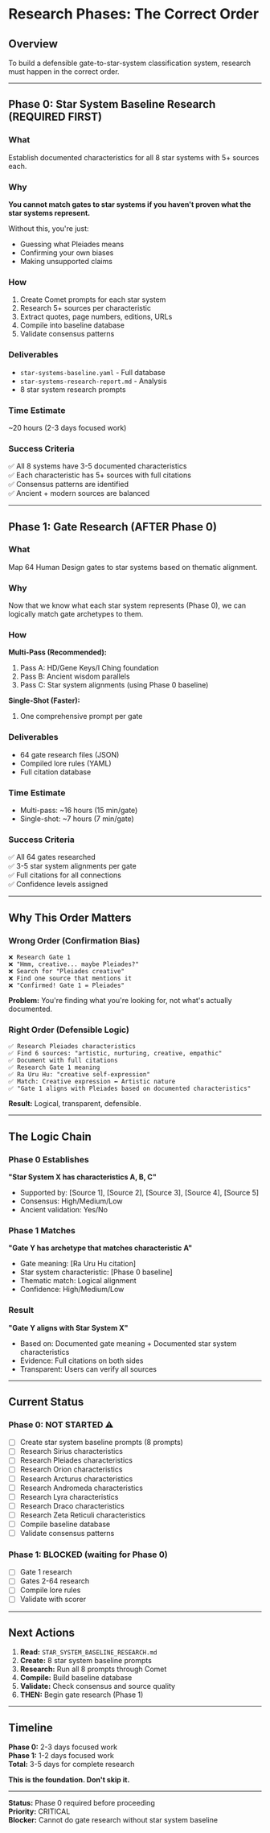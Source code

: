 # Research Phases: The Correct Order

## Overview

To build a defensible gate-to-star-system classification system, research must happen in the correct order.

---

## Phase 0: Star System Baseline Research (REQUIRED FIRST)

### What

Establish documented characteristics for all 8 star systems with 5+ sources each.

### Why

**You cannot match gates to star systems if you haven't proven what the star systems represent.**

Without this, you're just:

- Guessing what Pleiades means
- Confirming your own biases
- Making unsupported claims

### How

1. Create Comet prompts for each star system
2. Research 5+ sources per characteristic
3. Extract quotes, page numbers, editions, URLs
4. Compile into baseline database
5. Validate consensus patterns

### Deliverables

- `star-systems-baseline.yaml` - Full database
- `star-systems-research-report.md` - Analysis
- 8 star system research prompts

### Time Estimate

~20 hours (2-3 days focused work)

### Success Criteria

✅ All 8 systems have 3-5 documented characteristics  
✅ Each characteristic has 5+ sources with full citations  
✅ Consensus patterns are identified  
✅ Ancient + modern sources are balanced

---

## Phase 1: Gate Research (AFTER Phase 0)

### What

Map 64 Human Design gates to star systems based on thematic alignment.

### Why

Now that we know what each star system represents (Phase 0), we can logically match gate archetypes to them.

### How

**Multi-Pass (Recommended):**

1. Pass A: HD/Gene Keys/I Ching foundation
2. Pass B: Ancient wisdom parallels
3. Pass C: Star system alignments (using Phase 0 baseline)

**Single-Shot (Faster):**

1. One comprehensive prompt per gate

### Deliverables

- 64 gate research files (JSON)
- Compiled lore rules (YAML)
- Full citation database

### Time Estimate

- Multi-pass: ~16 hours (15 min/gate)
- Single-shot: ~7 hours (7 min/gate)

### Success Criteria

✅ All 64 gates researched  
✅ 3-5 star system alignments per gate  
✅ Full citations for all connections  
✅ Confidence levels assigned

---

## Why This Order Matters

### Wrong Order (Confirmation Bias)

```
❌ Research Gate 1
❌ "Hmm, creative... maybe Pleiades?"
❌ Search for "Pleiades creative"
❌ Find one source that mentions it
❌ "Confirmed! Gate 1 = Pleiades"
```

**Problem:** You're finding what you're looking for, not what's actually documented.

### Right Order (Defensible Logic)

```
✅ Research Pleiades characteristics
✅ Find 6 sources: "artistic, nurturing, creative, empathic"
✅ Document with full citations
✅ Research Gate 1 meaning
✅ Ra Uru Hu: "creative self-expression"
✅ Match: Creative expression ↔ Artistic nature
✅ "Gate 1 aligns with Pleiades based on documented characteristics"
```

**Result:** Logical, transparent, defensible.

---

## The Logic Chain

### Phase 0 Establishes

**"Star System X has characteristics A, B, C"**

- Supported by: [Source 1], [Source 2], [Source 3], [Source 4], [Source 5]
- Consensus: High/Medium/Low
- Ancient validation: Yes/No

### Phase 1 Matches

**"Gate Y has archetype that matches characteristic A"**

- Gate meaning: [Ra Uru Hu citation]
- Star system characteristic: [Phase 0 baseline]
- Thematic match: Logical alignment
- Confidence: High/Medium/Low

### Result

**"Gate Y aligns with Star System X"**

- Based on: Documented gate meaning + Documented star system characteristics
- Evidence: Full citations on both sides
- Transparent: Users can verify all sources

---

## Current Status

### Phase 0: NOT STARTED ⚠️

- [ ] Create star system baseline prompts (8 prompts)
- [ ] Research Sirius characteristics
- [ ] Research Pleiades characteristics
- [ ] Research Orion characteristics
- [ ] Research Arcturus characteristics
- [ ] Research Andromeda characteristics
- [ ] Research Lyra characteristics
- [ ] Research Draco characteristics
- [ ] Research Zeta Reticuli characteristics
- [ ] Compile baseline database
- [ ] Validate consensus patterns

### Phase 1: BLOCKED (waiting for Phase 0)

- [ ] Gate 1 research
- [ ] Gates 2-64 research
- [ ] Compile lore rules
- [ ] Validate with scorer

---

## Next Actions

1. **Read:** `STAR_SYSTEM_BASELINE_RESEARCH.md`
2. **Create:** 8 star system baseline prompts
3. **Research:** Run all 8 prompts through Comet
4. **Compile:** Build baseline database
5. **Validate:** Check consensus and source quality
6. **THEN:** Begin gate research (Phase 1)

---

## Timeline

**Phase 0:** 2-3 days focused work  
**Phase 1:** 1-2 days focused work  
**Total:** 3-5 days for complete research

**This is the foundation. Don't skip it.**

---

**Status:** Phase 0 required before proceeding  
**Priority:** CRITICAL  
**Blocker:** Cannot do gate research without star system baseline
